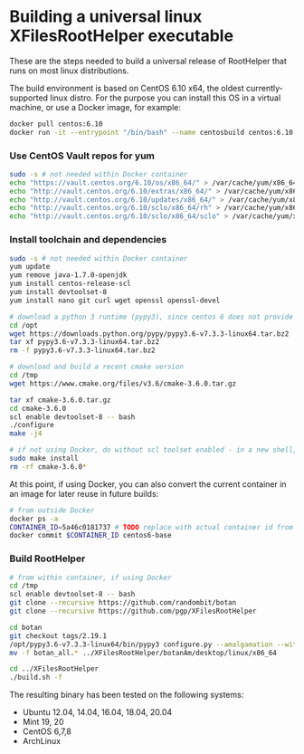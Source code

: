 # Building a universal linux XFilesRootHelper executable

These are the steps needed to build a universal release of RootHelper that runs on most linux distributions.

The build environment is based on CentOS 6.10 x64, the oldest currently-supported linux distro.
For the purpose you can install this OS in a virtual machine, or use a Docker image, for example:

```sh
docker pull centos:6.10
docker run -it --entrypoint "/bin/bash" --name centosbuild centos:6.10 -i
```

### Use CentOS Vault repos for yum
```sh
sudo -s # not needed within Docker container
echo "https://vault.centos.org/6.10/os/x86_64/" > /var/cache/yum/x86_64/6/base/mirrorlist.txt
echo "http://vault.centos.org/6.10/extras/x86_64/" > /var/cache/yum/x86_64/6/extras/mirrorlist.txt
echo "http://vault.centos.org/6.10/updates/x86_64/" > /var/cache/yum/x86_64/6/updates/mirrorlist.txt
echo "http://vault.centos.org/6.10/sclo/x86_64/rh" > /var/cache/yum/x86_64/6/centos-sclo-rh/mirrorlist.txt
echo "http://vault.centos.org/6.10/sclo/x86_64/sclo" > /var/cache/yum/x86_64/6/centos-sclo-sclo/mirrorlist.txt
```

### Install toolchain and dependencies

```sh
sudo -s # not needed within Docker container
yum update
yum remove java-1.7.0-openjdk
yum install centos-release-scl
yum install devtoolset-8
yum install nano git curl wget openssl openssl-devel

# download a python 3 runtime (pypy3), since centos 6 does not provide recent python3 packages
cd /opt
wget https://downloads.python.org/pypy/pypy3.6-v7.3.3-linux64.tar.bz2
tar xf pypy3.6-v7.3.3-linux64.tar.bz2
rm -f pypy3.6-v7.3.3-linux64.tar.bz2

# download and build a recent cmake version
cd /tmp
wget https://www.cmake.org/files/v3.6/cmake-3.6.0.tar.gz

tar xf cmake-3.6.0.tar.gz
cd cmake-3.6.0
scl enable devtoolset-8 -- bash
./configure
make -j4

# if not using Docker, do without scl toolset enabled - in a new shell, or ctrl-D on the current - otherwise a syntax error is thrown
sudo make install
rm -rf cmake-3.6.0*
```

At this point, if using Docker, you can also convert the current container in an image for later reuse in future builds:
```sh
# from outside Docker
docker ps -a
CONTAINER_ID=5a46c0181737 # TODO replace with actual container id from previous command
docker commit $CONTAINER_ID centos6-base
```

### Build RootHelper

```sh
# from within container, if using Docker
cd /tmp
scl enable devtoolset-8 -- bash
git clone --recursive https://github.com/randombit/botan
git clone --recursive https://github.com/pgp/XFilesRootHelper

cd botan
git checkout tags/2.19.1
/opt/pypy3.6-v7.3.3-linux64/bin/pypy3 configure.py --amalgamation --without-os-feature=getauxval --disable-modules=pkcs11,tls_10 --cpu=x64 --os=linux --cc=gcc
mv -f botan_all.* ../XFilesRootHelper/botanAm/desktop/linux/x86_64

cd ../XFilesRootHelper
./build.sh -f

```

The resulting binary has been tested on the following systems:
- Ubuntu 12.04, 14.04, 16.04, 18.04, 20.04
- Mint 19, 20
- CentOS 6,7,8
- ArchLinux
